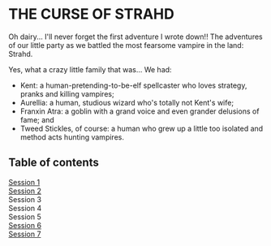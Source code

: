 # THE CURSE OF STRAHD

Oh dairy... I'll never forget the first adventure I wrote down!! The adventures of our little party as we battled the most fearsome vampire in the land: Strahd.

Yes, what a crazy little family that was... We had:
- Kent: a human-pretending-to-be-elf spellcaster who loves strategy, pranks and killing vampires;
- Aurellia: a human, studious wizard who's totally not Kent's wife;
- Franxin Atra: a goblin with a grand voice and even grander delusions of fame; and
- Tweed Stickles, of course: a human who grew up a little too isolated and method acts hunting vampires.


## Table of contents
[Session 1](./session_1.md)  
[Session 2](./session_2.md)  
Session 3  
Session 4  
Session 5  
[Session 6](./session_6.md)  
[Session 7](./session_7.md)  
